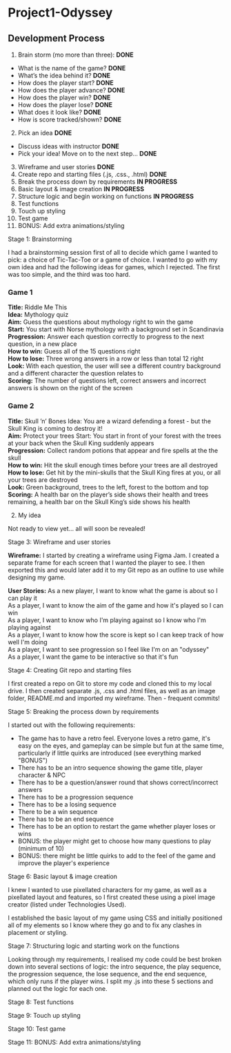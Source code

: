 # Project1-Odyssey

## Development Process

1. Brain storm (mo more than three): **DONE**
 - What is the name of the game? **DONE**
 - What’s the idea behind it? **DONE**
 - How does the player start? **DONE**
 - How does the player advance? **DONE**
 - How does the player win? **DONE**
 - How does the player lose? **DONE**
 - What does it look like? **DONE**
 - How is score tracked/shown? **DONE**
2. Pick an idea **DONE**
 - Discuss ideas with instructor **DONE**
 - Pick your idea! Move on to the next step… **DONE**
3. Wireframe and user stories **DONE**
4. Create repo and starting files (.js, .css., .html) **DONE**
5. Break the process down by requirements **IN PROGRESS**  
6. Basic layout & image creation **IN PROGRESS**
7. Structure logic and begin working on functions **IN PROGRESS**
8. Test functions
9. Touch up styling
10. Test game
11. BONUS: Add extra animations/styling

Stage 1: Brainstorming  

I had a brainstorming session first of all to decide which game I wanted to pick: a choice of Tic-Tac-Toe or a game of choice. I wanted to go with my own idea and had the following ideas for games, which I rejected. The first was too simple, and the third was too hard.

### Game 1
**Title:** Riddle Me This  
**Idea:** Mythology quiz  
**Aim:** Guess the questions about mythology right to win the game  
**Start:** You start with Norse mythology with a background set in Scandinavia  
**Progression:** Answer each question correctly to progress to the next question, in a new place  
**How to win:** Guess all of the 15 questions right  
**How to lose:** Three wrong answers in a row or less than total 12 right  
**Look:** With each question, the user will see a different country background and a different character the question relates to  
**Scoring:** The number of questions left, correct answers and incorrect answers is shown on the right of the screen

### Game 2
**Title:** Skull ’n’ Bones
Idea: You are a wizard defending a forest - but the Skull King is coming to destroy it!  
**Aim:** Protect your trees
Start: You start in front of your forest with the trees at your back when the Skull King suddenly appears  
**Progression:** Collect random potions that appear and fire spells at the the skull  
**How to win:** Hit the skull enough times before your trees are all destroyed 
**How to lose:** Get hit by the mini-skulls that the Skull King fires at you, or all your trees are destroyed  
**Look:** Green background, trees to the left, forest to the bottom and top  
**Scoring:** A health bar on the player’s side shows their health and trees remaining, a health bar on the Skull King’s side shows his health

2. My idea  

Not ready to view yet... all will soon be revealed!

<!-- ### Game 2
**Title:** Odyssey  
**Idea:** You wake up in the Underworld - and you don’t know where you are! Oh no! You don’t belong here at all! You have to get home!  
**Aim:** Get to the other side of the River Styx 
**Start:** You start next to a gate on the banks of the River Styx - the portal to get out is on the other side. The Ferry Man wants you to guess a series of questions to allow you to cross.  
**Progression:** For each correct guess you move forward across the river  
**How to win:** Guess the letters in the word before your guesses run out  
**How to lose:** Fail to solve the puzzle in enough moves or get too many questions wrong and you will be trapped in the Underworld forever  
**Look:** Player is on the shore on the right of the screen, background is starry sky, the river on the bottom, the Ferry Man is in the boat next to the shore on the right of the screen, the portal is on the left of the screen  
**Scoring:** The score and number of guesses left is shown on the bottom of the screen, number of spaces left to cross the river is next to this -->

Stage 3: Wireframe and user stories  

**Wireframe:** I started by creating a wireframe using Figma Jam. I created a separate frame for each screen that I wanted the player to see. I then exported this and would later add it to my Git repo as an outline to use while designing my game.  

**User Stories:** As a new player, I want to know what the game is about so I can play it  
As a player, I want to know the aim of the game and how it's played so I can win  
As a player, I want to know who I'm playing against so I know who I'm playing against  
As a player, I want to know how the score is kept so I can keep track of how well I'm doing  
As a player, I want to see progression so I feel like I'm on an "odyssey"  
As a player, I want the game to be interactive so that it's fun  

Stage 4: Creating Git repo and starting files  

I first created a repo on Git to store my code and cloned this to my local drive. I then created separate .js, .css and .html files, as well as an image folder, README.md and imported my wireframe. Then - frequent commits!

Stage 5: Breaking the process down by requirements  

I started out with the following requirements:  

- The game has to have a retro feel. Everyone loves a retro game, it's easy on the eyes, and gameplay can be simple but fun at the same time, particularly if little quirks are introduced (see everything marked "BONUS")
- There has to be an intro sequence showing the game title, player character & NPC
- There has to be a question/answer round that shows correct/incorrect answers
- There has to be a progression sequence
- There has to be a losing sequence
- There to be a win sequence
- There has to be an end sequence
- There has to be an option to restart the game whether player loses or wins
- BONUS: the player might get to choose how many questions to play (minimum of 10)
- BONUS: there might be little quirks to add to the feel of the game and improve the player's experience

Stage 6: Basic layout & image creation

I knew I wanted to use pixellated characters for my game, as well as a pixellated layout and features, so I first created these using a pixel image creator (listed under Technologies Used).

I established the basic layout of my game using CSS and initially positioned all of my elements so I know where they go and to fix any clashes in placement or styling.

Stage 7: Structuring logic and starting work on the functions

Looking through my requirements, I realised my code could be best broken down into several sections of logic: the intro sequence, the play sequence, the progression sequence, the lose sequence, and the end sequence, which only runs if the player wins. I split my .js into these 5 sections and planned out the logic for each one.  

Stage 8: Test functions  

Stage 9: Touch up styling  

Stage 10: Test game  

Stage 11: BONUS: Add extra animations/styling  


<!-- Create a repository on github enterprise for your project
Clone it to the projects folder on your computer
Add an HTML, CSS, and JS file to the folder
Connect the CSS and JS file to your HTML file and test that they all work
Build the most basic version of your website board in HTML and CSS (very little styling, just a first version)
Write the pseudocode for website logic as comments in your JS file
Choose the correct data type for how your website board should be represented in JS
Add jQuery to your HTML file if you would like to use it instead of vanilla JavScript.
Begin working on the [user stories], 1 at a time
Deploy your application to github pages

!!! Deadline for development !!!
Thursday 25th 9am

Technical requirements
Separate HTML, CSS and JS files
KISS and DRY programming
JS and/or jQuery for DOM manipulation
Deploy online for world to see
Semantic markup for HTML and CSS
Well-formatted, well-commented code
ReadME
List technologies used
Link to wireframes and stories
Document your planning and tell a story about your development process + problem-solving strategy
List unsolved problems and bugs that would be fixed in future iterations
Describe how you solved for the winner
Describe how some of your favourite functions work
Projects are due on Friday, 26th Aug 2022 at 10:30am!

Mandatory deliverables
A working website built by me
A Git repo with link to the hosted, working website in the URL section of my Github repo and at least daily commits
A README.md with explanations of the technologies used, the approach taken, installation instructions, unsolved problems, any other useful information etc.
Projects will be submitted by Google Sheet
A 5 minute presentation in which you answer the following questions:
What is the website about?
Is there any information you think might help us understand what you built?
What features did you include
Make sure to include any “new” features, stuff not covered in class
What was the most difficult part of the project?
What was your favourite part of the project to work on?
What would you like to add next? -->








